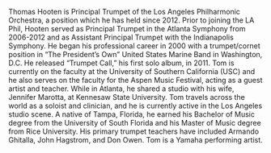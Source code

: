 Thomas Hooten is Principal Trumpet of the Los Angeles Philharmonic Orchestra, a position which he has held since 2012. Prior to joining the LA Phil, Hooten served as Principal Trumpet in the Atlanta Symphony from 2006-2012 and as Assistant Principal Trumpet with the Indianapolis Symphony. He began his professional career in 2000 with a trumpet/cornet position in “The President’s Own” United States Marine Band in Washington, D.C. He released “Trumpet Call,” his first solo album, in 2011. Tom is currently on the faculty at the University of Southern California (USC) and he also serves on the fac­ulty for the Aspen Music Festival, acting as a guest artist and teacher. While in Atlanta, he shared a studio with his wife, Jennifer Marotta, at Kennesaw State University. Tom travels across the world as a soloist and clinician, and he is currently ac­tive in the Los Angeles studio scene. A native of Tampa, Florida, he earned his Bachelor of Music degree from the University of South Florida and his Master of Music degree from Rice University. His primary trumpet teachers have included Armando Ghitalla, John Hagstrom, and Don Owen. Tom is a Yamaha performing artist.
